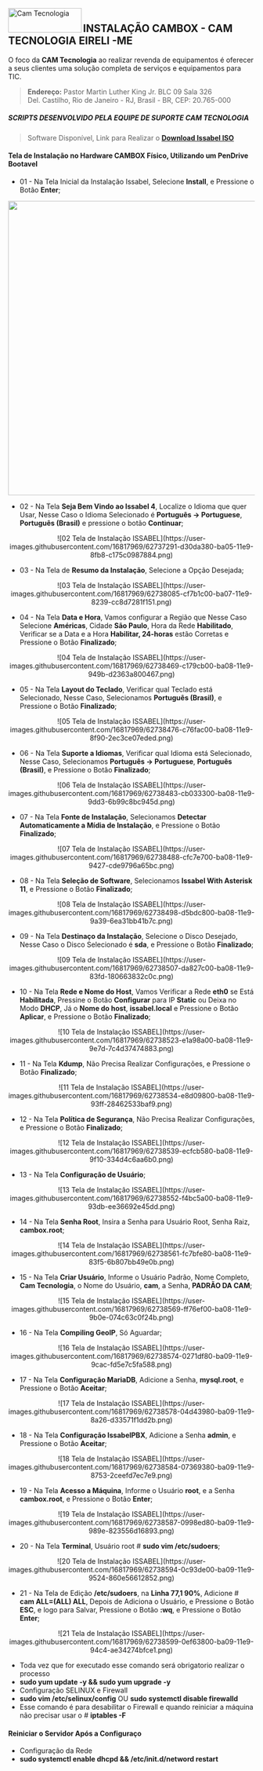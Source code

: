 <img  title="Cam Tecnologia" align="left" width="150" height="50" src="https://user-images.githubusercontent.com/16817969/62732643-43fb8e00-b9fb-11e9-8f04-af29c1f6d8bb.jpg">

## INSTALAÇÃO CAMBOX - CAM TECNOLOGIA EIRELI -ME 

O foco da **CAM Tecnologia** ao realizar revenda de equipamentos é oferecer a seus clientes uma solução completa de serviços e equipamentos para TIC.

> **Endereço:** Pastor Martin Luther King Jr. BLC 09 Sala 326     
> Del. Castilho, Rio de Janeiro - RJ, Brasil - BR, CEP: 20.765-000    
              
##### SCRIPTS DESENVOLVIDO PELA EQUIPE DE SUPORTE CAM TECNOLOGIA

> Software Disponível, Link para Realizar o **[Download Issabel ISO](https://www.issabel.org/)**

#### Tela de Instalação no Hardware CAMBOX Físico, Utilizando um PenDrive Bootavel

- 01 - Na Tela Inicial da Instalação Issabel, Selecione **Install**, e Pressione o Botão **Enter**;

<p align="center">
<img src="https://user-images.githubusercontent.com/16817969/62736589-15ce7c00-ba04-11e9-9190-7450d7023fc4.png" width="800" height="600">
</p>

- 02 - Na Tela **Seja Bem Vindo ao Issabel 4**, Localize o Idioma que quer Usar, Nesse Caso o Idioma Selecionado é **Português -> Portuguese**, **Português (Brasil)** e pressione o botão **Continuar**;

<p align="center">
![02 Tela de Instalação ISSABEL](https://user-images.githubusercontent.com/16817969/62737291-d30da380-ba05-11e9-8fb8-c175c0987884.png)

- 03 - Na Tela de **Resumo da Instalação**, Selecione a Opção Desejada;

<p align="center">
![03 Tela de Instalação ISSABEL](https://user-images.githubusercontent.com/16817969/62738085-cf7b1c00-ba07-11e9-8239-cc8d7281f151.png)
</p>

- 04 - Na Tela **Data e Hora**, Vamos configurar a Região que Nesse Caso Selecione **Américas**, Cidade **São Paulo**, Hora da Rede **Habilitado**, Verificar se a Data e a Hora **Habilitar, 24-horas** estão Corretas e Pressione o Botão **Finalizado**;

<p align="center">
![04 Tela de Instalação ISSABEL](https://user-images.githubusercontent.com/16817969/62738469-c179cb00-ba08-11e9-949b-d2363a800467.png)
</p>

- 05 - Na Tela **Layout do Teclado**, Verificar qual Teclado está Selecionado, Nesse Caso, Selecionamos **Português (Brasil)**, e Pressione o Botão **Finalizado**;

<p align="center">
![05 Tela de Instalação ISSABEL](https://user-images.githubusercontent.com/16817969/62738476-c76fac00-ba08-11e9-8f90-2ec3ce07eded.png)
</p>

- 06 - Na Tela **Suporte a Idiomas**, Verificar qual Idioma está Selecionado, Nesse Caso, Selecionamos **Português -> Portuguese**, **Português (Brasil)**, e Pressione o Botão **Finalizado**;

<p align="center">
![06 Tela de Instalação ISSABEL](https://user-images.githubusercontent.com/16817969/62738483-cb033300-ba08-11e9-9dd3-6b99c8bc945d.png)
</p>

- 07 - Na Tela **Fonte de Instalação**, Selecionamos **Detectar Automaticamente a Mídia de Instalação**, e Pressione o Botão **Finalizado**;

<p align="center">
![07 Tela de Instalação ISSABEL](https://user-images.githubusercontent.com/16817969/62738488-cfc7e700-ba08-11e9-9427-cde9796a65bc.png)
</p>

- 08 - Na Tela **Seleção de Software**, Selecionamos **Issabel With Asterisk 11**, e Pressione o Botão **Finalizado**;

<p align="center">
![08 Tela de Instalação ISSABEL](https://user-images.githubusercontent.com/16817969/62738498-d5bdc800-ba08-11e9-9a39-6ea31bb41b7c.png)
</p>

- 09 - Na Tela **Destinaço da Instalação**, Selecione o Disco Desejado, Nesse Caso o Disco Selecionado é **sda**, e Pressione o Botão **Finalizado**;

<p align="center">
![09 Tela de Instalação ISSABEL](https://user-images.githubusercontent.com/16817969/62738507-da827c00-ba08-11e9-83fd-180663832c0c.png)
</p>

- 10 - Na Tela **Rede e Nome do Host**, Vamos Verificar a Rede **eth0** se Está **Habilitada**, Pressine o Botão **Configurar** para IP **Static** ou Deixa no Modo **DHCP**, Já o **Nome do host**, **issabel.local** e Pressione o Botão **Aplicar**, e Pressione o Botão **Finalizado**;

<p align="center">
![10 Tela de Instalação ISSABEL](https://user-images.githubusercontent.com/16817969/62738523-e1a98a00-ba08-11e9-9e7d-7c4d37474883.png)
</p>

- 11 - Na Tela **Kdump**, Não Precisa Realizar Configurações, e Pressione o Botão **Finalizado**;

<p align="center">
![11 Tela de Instalação ISSABEL](https://user-images.githubusercontent.com/16817969/62738534-e8d09800-ba08-11e9-93ff-28462533baf9.png)
</p>

- 12 - Na Tela **Política de Segurança**, Não Precisa Realizar Configurações, e Pressione o Botão **Finalizado**;

<p align="center">
![12 Tela de Instalação ISSABEL](https://user-images.githubusercontent.com/16817969/62738539-ecfcb580-ba08-11e9-9f10-334d4c6aa6b0.png)
</p>

- 13 - Na Tela **Configuração de Usuário**;

<p align="center">
![13 Tela de Instalação ISSABEL](https://user-images.githubusercontent.com/16817969/62738552-f4bc5a00-ba08-11e9-93db-ee36692e45dd.png)
</p>

- 14 - Na Tela **Senha Root**, Insira a Senha para Usuário Root, Senha Raiz, **cambox.root**;

<p align="center">
![14 Tela de Instalação ISSABEL](https://user-images.githubusercontent.com/16817969/62738561-fc7bfe80-ba08-11e9-83f5-6b807bb49e0b.png)
</p>

- 15 - Na Tela **Criar Usuário**, Informe o Usuário Padrão, Nome Completo, **Cam Tecnologia**, o Nome do Usuário, **cam**, a Senha, **PADRÃO DA CAM**;

<p align="center">
![15 Tela de Instalação ISSABEL](https://user-images.githubusercontent.com/16817969/62738569-ff76ef00-ba08-11e9-9b0e-074c63c0f24b.png)
</p>

- 16 - Na Tela **Compiling GeoIP**, Só Aguardar;

<p align="center">
![16 Tela de Instalação ISSABEL](https://user-images.githubusercontent.com/16817969/62738574-0271df80-ba09-11e9-9cac-fd5e7c5fa588.png)
</p>

- 17 - Na Tela **Configuração MariaDB**, Adicione a Senha, **mysql.root**, e Pressione o Botão **Aceitar**;

<p align="center">
![17 Tela de Instalação ISSABEL](https://user-images.githubusercontent.com/16817969/62738578-04d43980-ba09-11e9-8a26-d33571f1dd2b.png)
</p>

- 18 - Na Tela **Configuração IssabelPBX**, Adicione a Senha **admin**, e Pressione o Botão **Aceitar**;

<p align="center">
![18 Tela de Instalação ISSABEL](https://user-images.githubusercontent.com/16817969/62738584-07369380-ba09-11e9-8753-2ceefd7ec7e9.png)
</p>

- 19 - Na Tela **Acesso a Máquina**, Informe o Usuário **root**, e a Senha **cambox.root**, e Pressione o Botão **Enter**;

<p align="center">
![19 Tela de Instalação ISSABEL](https://user-images.githubusercontent.com/16817969/62738587-0998ed80-ba09-11e9-989e-823556d16893.png)
</p>

- 20 - Na Tela **Terminal**, Usuário root # **sudo vim /etc/sudoers**;

<p align="center">
![20 Tela de Instalação ISSABEL](https://user-images.githubusercontent.com/16817969/62738594-0c93de00-ba09-11e9-9524-860e56612852.png)
</p>

- 21 - Na Tela de Edição **/etc/sudoers**, na **Linha 77,1 90%**,  Adicione  # **cam     ALL=(ALL)     ALL**, Depois de Adiciona o Usuário, e Pressione o Botão **ESC**, e logo para Salvar, Pressione o Botão **:wq**, e Pressione o Botão **Enter**;

<p align="center">
![21 Tela de Instalação ISSABEL](https://user-images.githubusercontent.com/16817969/62738599-0ef63800-ba09-11e9-94c4-ae34274bfce1.png)
</p>

* Toda vez que for executado esse comando será obrigatorio realizar o processo 
* **sudo yum update -y && sudo yum upgrade -y**
* Configuração SELINUX e Firewall 
* **sudo vim /etc/selinux/config** OU **sudo systemctl disable firewalld** 
* Esse comando é para desabilitar o Firewall e quando reiniciar a máquina não precisar usar o # **iptables -F**

#### Reiniciar o Servidor Após a Configuraço

* Configuração da Rede
* **sudo systemctl enable dhcpd && /etc/init.d/netword restart**


